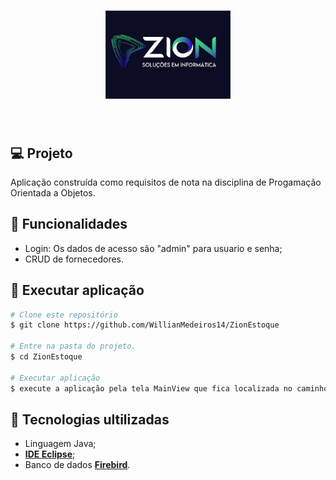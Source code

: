 <h1 align="center">
   <img alt="Zion Estoque" title="logogoZION" src="images/zionLogo.jpeg" width="200px" /><br>
</h1>

<br>

## 💻 Projeto

Aplicação construída como requisitos de nota na disciplina de Progamação Orientada a Objetos.

## 💬 Funcionalidades

- Login: Os dados de acesso são "admin" para usuario e senha;
- CRUD de fornecedores.

## 🎲 Executar aplicação

```bash
# Clone este repositório
$ git clone https://github.com/WillianMedeiros14/ZionEstoque

# Entre na pasta do projeto.
$ cd ZionEstoque

# Executar aplicação
$ execute a aplicação pela tela MainView que fica localizada no caminho: ZionEstoque/src/view/MainView

```

## 🚀 Tecnologias ultilizadas

- Linguagem Java;
- **[IDE Eclipse](https://www.eclipse.org/)**;
- Banco de dados **[Firebird](https://firebirdsql.org/)**.
